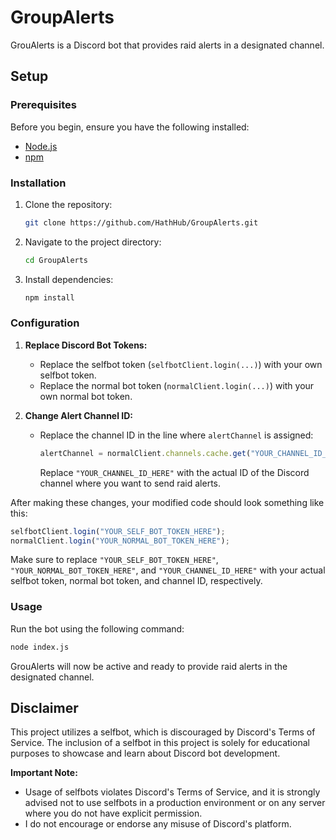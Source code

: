 # GroupAlerts

GrouAlerts is a Discord bot that provides raid alerts in a designated channel.

## Setup

### Prerequisites

Before you begin, ensure you have the following installed:

- [Node.js](https://nodejs.org/)
- [npm](https://www.npmjs.com/)

### Installation

1. Clone the repository:

   ```bash
   git clone https://github.com/HathHub/GroupAlerts.git
   ```

2. Navigate to the project directory:

   ```bash
   cd GroupAlerts
   ```

3. Install dependencies:

   ```bash
   npm install
   ```

### Configuration

1. **Replace Discord Bot Tokens:**
   - Replace the selfbot token (`selfbotClient.login(...)`) with your own selfbot token.
   - Replace the normal bot token (`normalClient.login(...)`) with your own normal bot token.

2. **Change Alert Channel ID:**
   - Replace the channel ID in the line where `alertChannel` is assigned:
     ```javascript
     alertChannel = normalClient.channels.cache.get("YOUR_CHANNEL_ID_HERE");
     ```
     Replace `"YOUR_CHANNEL_ID_HERE"` with the actual ID of the Discord channel where you want to send raid alerts.

After making these changes, your modified code should look something like this:

```javascript
selfbotClient.login("YOUR_SELF_BOT_TOKEN_HERE");
normalClient.login("YOUR_NORMAL_BOT_TOKEN_HERE");
```

Make sure to replace `"YOUR_SELF_BOT_TOKEN_HERE"`, `"YOUR_NORMAL_BOT_TOKEN_HERE"`, and `"YOUR_CHANNEL_ID_HERE"` with your actual selfbot token, normal bot token, and channel ID, respectively.

### Usage

Run the bot using the following command:

```bash
node index.js
```

GrouAlerts will now be active and ready to provide raid alerts in the designated channel.

## Disclaimer

This project utilizes a selfbot, which is discouraged by Discord's Terms of Service. The inclusion of a selfbot in this project is solely for educational purposes to showcase and learn about Discord bot development.

**Important Note:**
- Usage of selfbots violates Discord's Terms of Service, and it is strongly advised not to use selfbots in a production environment or on any server where you do not have explicit permission.
- I do not encourage or endorse any misuse of Discord's platform.
